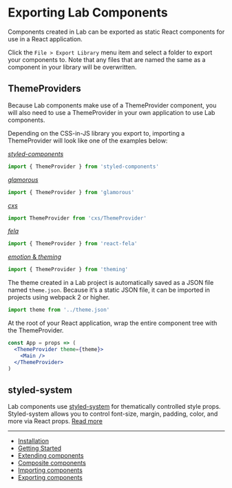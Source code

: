
# Exporting Lab Components

Components created in Lab can be exported as static React components for use in a React application.

Click the `File > Export Library` menu item and select a folder to export your components to. Note that any files that are named the same as a component in your library will be overwritten.

## ThemeProviders

Because Lab components make use of a ThemeProvider component, you will also need to use a ThemeProvider in your own application to use Lab components.

Depending on the CSS-in-JS library you export to, importing a ThemeProvider will look like one of the examples below:

[*styled-components*][sc-theme]

```js
import { ThemeProvider } from 'styled-components'
```

[*glamorous*][g-theme]

```js
import { ThemeProvider } from 'glamorous'
```

[*cxs*][cxs-theme]

```js
import ThemeProvider from 'cxs/ThemeProvider'
```

[*fela*][fela-theme]

```js
import { ThemeProvider } from 'react-fela'
```

[*emotion* & *theming*][emotion-theme]

```js
import { ThemeProvider } from 'theming'
```

The theme created in a Lab project is automatically saved as a JSON file named `theme.json`.
Because it‘s a static JSON file, it can be imported in projects using webpack 2 or higher.

```js
import theme from '../theme.json'
```

At the root of your React application, wrap the entire component tree with the ThemeProvider.

```jsx
const App = props => (
  <ThemeProvider theme={theme}>
    <Main />
  </ThemeProvider>
)
```

[sc-theme]: https://www.styled-components.com/docs/advanced#theming
[g-theme]: https://glamorous.rocks/advanced/#theming
[cxs-theme]: https://github.com/jxnblk/cxs#theming
[fela-theme]: http://fela.js.org/docs/guides/UsageWithReact.html#component-theming
[emotion-theme]: https://github.com/emotion-js/emotion/blob/master/docs/theming.md


## styled-system

Lab components use [styled-system][system] for thematically controlled style props.
Styled-system allows you to control font-size, margin, padding, color, and more via React props. [Read more][system]

[system]: https://github.com/jxnblk/styled-system

---

- [Installation](installation.md)
- [Getting Started](getting-started.md)
- [Extending components](extending.md)
- [Composite components](composite-components.md)
- [Importing components](importing.md)
- [Exporting components](exporting.md)
